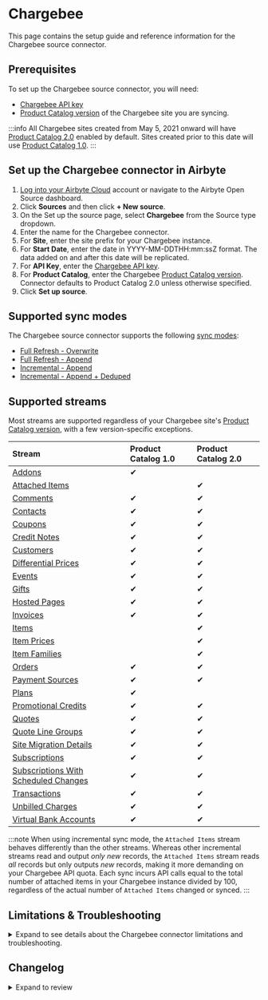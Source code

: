 # Chargebee

<HideInUI>

This page contains the setup guide and reference information for the Chargebee source connector.

</HideInUI>

## Prerequisites

To set up the Chargebee source connector, you will need:

- [Chargebee API key](https://apidocs.chargebee.com/docs/api/auth)
- [Product Catalog version](https://www.chargebee.com/docs/1.0/upgrade-product-catalog.html) of the Chargebee site you are syncing.

:::info
All Chargebee sites created from May 5, 2021 onward will have [Product Catalog 2.0](https://www.chargebee.com/docs/2.0/product-catalog.html) enabled by default. Sites created prior to this date will use [Product Catalog 1.0](https://www.chargebee.com/docs/1.0/product-catalog.html).
:::

## Set up the Chargebee connector in Airbyte

1. [Log into your Airbyte Cloud](https://cloud.airbyte.com/workspaces) account or navigate to the Airbyte Open Source dashboard.
2. Click **Sources** and then click **+ New source**.
3. On the Set up the source page, select **Chargebee** from the Source type dropdown.
4. Enter the name for the Chargebee connector.
5. For **Site**, enter the site prefix for your Chargebee instance.
6. For **Start Date**, enter the date in YYYY-MM-DDTHH:mm:ssZ format. The data added on and after this date will be replicated.
7. For **API Key**, enter the [Chargebee API key](https://apidocs.chargebee.com/docs/api?prod_cat_ver=2#api_authentication).
8. For **Product Catalog**, enter the Chargebee [Product Catalog version](https://apidocs.chargebee.com/docs/api?prod_cat_ver=2). Connector defaults to Product Catalog 2.0 unless otherwise specified.
9. Click **Set up source**.

<HideInUI>

## Supported sync modes

The Chargebee source connector supports the following [sync modes](https://docs.airbyte.com/cloud/core-concepts#connection-sync-modes):

- [Full Refresh - Overwrite](https://docs.airbyte.com/understanding-airbyte/connections/full-refresh-overwrite/)
- [Full Refresh - Append](https://docs.airbyte.com/understanding-airbyte/connections/full-refresh-append)
- [Incremental - Append](https://docs.airbyte.com/understanding-airbyte/connections/incremental-append)
- [Incremental - Append + Deduped](https://docs.airbyte.com/understanding-airbyte/connections/incremental-append-deduped)

## Supported streams

Most streams are supported regardless of your Chargebee site's [Product Catalog version](https://www.chargebee.com/docs/1.0/upgrade-product-catalog.html), with a few version-specific exceptions.

| Stream                                                                                                                                 | Product Catalog 1.0 | Product Catalog 2.0 |
|:---------------------------------------------------------------------------------------------------------------------------------------|:--------------------|:--------------------|
| [Addons](https://apidocs.chargebee.com/docs/api/addons?prod_cat_ver=1)                                                                 | ✔                   |                     |
| [Attached Items](https://apidocs.chargebee.com/docs/api/attached_items?prod_cat_ver=2)                                                 |                     | ✔                   |
| [Comments](https://apidocs.chargebee.com/docs/api/comments?prod_cat_ver=2)                                                             | ✔                   | ✔                   |
| [Contacts](https://apidocs.chargebee.com/docs/api/customers?lang=curl#list_of_contacts_for_a_customer)                                 | ✔                   | ✔                   |
| [Coupons](https://apidocs.chargebee.com/docs/api/coupons)                                                                              | ✔                   | ✔                   |
| [Credit Notes](https://apidocs.chargebee.com/docs/api/credit_notes)                                                                    | ✔                   | ✔                   |
| [Customers](https://apidocs.chargebee.com/docs/api/customers)                                                                          | ✔                   | ✔                   |
| [Differential Prices](https://apidocs.chargebee.com/docs/api/differential_prices)                                                      | ✔                   | ✔                   |
| [Events](https://apidocs.chargebee.com/docs/api/events)                                                                                | ✔                   | ✔                   |
| [Gifts](https://apidocs.chargebee.com/docs/api/gifts)                                                                                  | ✔                   | ✔                   |
| [Hosted Pages](https://apidocs.chargebee.com/docs/api/hosted_pages)                                                                    | ✔                   | ✔                   |
| [Invoices](https://apidocs.chargebee.com/docs/api/invoices)                                                                            | ✔                   | ✔                   |
| [Items](https://apidocs.chargebee.com/docs/api/items?prod_cat_ver=2)                                                                   |                     | ✔                   |
| [Item Prices](https://apidocs.chargebee.com/docs/api/item_prices?prod_cat_ver=2)                                                       |                     | ✔                   |
| [Item Families](https://apidocs.chargebee.com/docs/api/item_families?prod_cat_ver=2)                                                   |                     | ✔                   |
| [Orders](https://apidocs.chargebee.com/docs/api/orders)                                                                                | ✔                   | ✔                   |
| [Payment Sources](https://apidocs.chargebee.com/docs/api/payment_sources)                                                              | ✔                   | ✔                   |
| [Plans](https://apidocs.chargebee.com/docs/api/plans?prod_cat_ver=1)                                                                   | ✔                   |                     |
| [Promotional Credits](https://apidocs.chargebee.com/docs/api/promotional_credits)                                                      | ✔                   | ✔                   |
| [Quotes](https://apidocs.chargebee.com/docs/api/quotes)                                                                                | ✔                   | ✔                   |
| [Quote Line Groups](https://apidocs.chargebee.com/docs/api/quote_line_groups)                                                          | ✔                   | ✔                   |
| [Site Migration Details](https://apidocs.chargebee.com/docs/api/site_migration_details)                                                | ✔                   | ✔                   |
| [Subscriptions](https://apidocs.chargebee.com/docs/api/subscriptions)                                                                  | ✔                   | ✔                   |
| [Subscriptions With Scheduled Changes](https://apidocs.chargebee.com/docs/api/subscriptions?lang=curl#retrieve_with_scheduled_changes) | ✔                   | ✔                   |
| [Transactions](https://apidocs.chargebee.com/docs/api/transactions)                                                                    | ✔                   | ✔                   |
| [Unbilled Charges](https://apidocs.chargebee.com/docs/api/unbilled_charges)                                                            | ✔                   | ✔                   |
| [Virtual Bank Accounts](https://apidocs.chargebee.com/docs/api/virtual_bank_accounts)                                                  | ✔                   | ✔                   |

:::note
When using incremental sync mode, the `Attached Items` stream behaves differently than the other streams. Whereas other incremental streams read and output _only new_ records, the `Attached Items` stream reads _all_ records but only outputs _new_ records, making it more demanding on your Chargebee API quota. Each sync incurs API calls equal to the total number of attached items in your Chargebee instance divided by 100, regardless of the actual number of `Attached Items` changed or synced.
:::

## Limitations & Troubleshooting

<details>
<summary>
Expand to see details about the Chargebee connector limitations and troubleshooting.
</summary>

### Connector limitations

#### Rate limiting

The Chargebee connector should not run into [Chargebee API](https://apidocs.chargebee.com/docs/api?prod_cat_ver=2#api_rate_limits) limitations under normal usage. [Create an issue](https://github.com/airbytehq/airbyte/issues) if you encounter any rate limit issues that are not automatically retried successfully.

### Troubleshooting

- Check out common troubleshooting issues for the Instagram source connector on our [Airbyte Forum](https://github.com/airbytehq/airbyte/discussions).

</details>

## Changelog

<details>
  <summary>Expand to review</summary>

| Version     | Date       | Pull Request                                             | Subject                                                                                                                                                                |
|:------------|:-----------|:---------------------------------------------------------|:-----------------------------------------------------------------------------------------------------------------------------------------------------------------------|
| 0.10.15 | 2025-08-09 | [64707](https://github.com/airbytehq/airbyte/pull/64707) | Update dependencies |
| 0.10.14 | 2025-07-04 | [63936](https://github.com/airbytehq/airbyte/pull/63936) | Fix missing data in subscriptions with scheduled changes stream |
| 0.10.13 | 2025-08-02 | [64333](https://github.com/airbytehq/airbyte/pull/64333) | Update dependencies |
| 0.10.12 | 2025-07-26 | [64039](https://github.com/airbytehq/airbyte/pull/64039) | Update dependencies |
| 0.10.11 | 2025-07-19 | [63538](https://github.com/airbytehq/airbyte/pull/63538) | Update dependencies |
| 0.10.10 | 2025-07-12 | [63022](https://github.com/airbytehq/airbyte/pull/63022) | Update dependencies |
| 0.10.9 | 2025-06-28 | [62369](https://github.com/airbytehq/airbyte/pull/62369) | Update dependencies |
| 0.10.8 | 2025-06-21 | [61985](https://github.com/airbytehq/airbyte/pull/61985) | Update dependencies |
| 0.10.7 | 2025-06-14 | [59347](https://github.com/airbytehq/airbyte/pull/59347) | Update dependencies |
| 0.10.6 | 2025-04-26 | [58729](https://github.com/airbytehq/airbyte/pull/58729) | Update dependencies |
| 0.10.5 | 2025-04-19 | [57648](https://github.com/airbytehq/airbyte/pull/57648) | Update dependencies |
| 0.10.4 | 2025-04-05 | [57130](https://github.com/airbytehq/airbyte/pull/57130) | Update dependencies |
| 0.10.3 | 2025-03-29 | [56138](https://github.com/airbytehq/airbyte/pull/56138) | Update dependencies |
| 0.10.2 | 2025-03-17 | [55799](https://github.com/airbytehq/airbyte/pull/55799) | Adding the new field `discount_quantity` to stream `coupon` |
| 0.10.1 | 2025-03-08 | [51760](https://github.com/airbytehq/airbyte/pull/51760) | Update dependencies |
| 0.10.0 | 2025-02-20 | [54182](https://github.com/airbytehq/airbyte/pull/54182) | Promoting release candidate 0.10.0-rc.1 to a main version. |
| 0.10.0-rc.1 | 2025-07-02 | [53220](https://github.com/airbytehq/airbyte/pull/53220) | Replace custom `IncrementalSingleSliceCursor` component with low-code semi-incremental `DatetimeBasedCursor`                                                           |
| 0.9.0       | 2025-02-06 | [47243](https://github.com/airbytehq/airbyte/pull/47243) | Migrate to Manifest-only                                                                                                                                               |
| 0.8.0       | 2025-01-31 | [52685](https://github.com/airbytehq/airbyte/pull/52685) | Update to latest CDK version                                                                                                                                           |
| 0.7.3       | 2025-01-11 | [49038](https://github.com/airbytehq/airbyte/pull/49038) | Starting with this version, the Docker image is now rootless. Please note that this and future versions will not be compatible with Airbyte versions earlier than 0.64 |
| 0.7.2       | 2024-11-20 | [48510](https://github.com/airbytehq/airbyte/pull/48510) | Ensure no pagination issues on concurrent syncs                                                                                                                        |
| 0.7.1       | 2024-11-04 | [48133](https://github.com/airbytehq/airbyte/pull/48133) | Fix `error message pattern` to handle `Product 1.0` related errors                                                                                                     |
| 0.7.0       | 2024-10-30 | [47978](https://github.com/airbytehq/airbyte/pull/47978) | Upgrade the CDK and startup files to sync incremental streams concurrently                                                                                             |
| 0.6.18      | 2024-10-31 | [47099](https://github.com/airbytehq/airbyte/pull/47099) | Update dependencies                                                                                                                                                    |
| 0.6.17      | 2024-10-28 | [46846](https://github.com/airbytehq/airbyte/pull/47387) | Update CDK dependencies to yield parent records more frequently                                                                                                        |
| 0.6.16      | 2024-10-12 | [46846](https://github.com/airbytehq/airbyte/pull/46846) | Update dependencies                                                                                                                                                    |
| 0.6.15      | 2024-10-05 | [46478](https://github.com/airbytehq/airbyte/pull/46478) | Update dependencies                                                                                                                                                    |
| 0.6.14      | 2024-10-03 | [46343](https://github.com/airbytehq/airbyte/pull/46343) | Added `incremental dependency` for substreams with `Incremental` parent streams                                                                                        |
| 0.6.13      | 2024-10-01 | [46294](https://github.com/airbytehq/airbyte/pull/46294) | Update CDK version to `^5`, increased the `maxSecondsBetweenMessages` to 6 hours                                                                                       |
| 0.6.12      | 2024-09-28 | [46169](https://github.com/airbytehq/airbyte/pull/46169) | Update dependencies                                                                                                                                                    |
| 0.6.11      | 2024-09-21 | [45805](https://github.com/airbytehq/airbyte/pull/45805) | Update dependencies                                                                                                                                                    |
| 0.6.10      | 2024-09-14 | [45254](https://github.com/airbytehq/airbyte/pull/45254) | Update dependencies                                                                                                                                                    |
| 0.6.9       | 2024-08-31 | [45028](https://github.com/airbytehq/airbyte/pull/45028) | Update dependencies                                                                                                                                                    |
| 0.6.8       | 2024-08-24 | [44662](https://github.com/airbytehq/airbyte/pull/44662) | Update dependencies                                                                                                                                                    |
| 0.6.7       | 2024-08-17 | [44265](https://github.com/airbytehq/airbyte/pull/44265) | Update dependencies                                                                                                                                                    |
| 0.6.6       | 2024-08-10 | [43640](https://github.com/airbytehq/airbyte/pull/43640) | Update dependencies                                                                                                                                                    |
| 0.6.5       | 2024-08-03 | [43081](https://github.com/airbytehq/airbyte/pull/43081) | Update dependencies                                                                                                                                                    |
| 0.6.4       | 2024-07-27 | [42626](https://github.com/airbytehq/airbyte/pull/42626) | Update dependencies                                                                                                                                                    |
| 0.6.3       | 2024-07-20 | [42296](https://github.com/airbytehq/airbyte/pull/42296) | Update dependencies                                                                                                                                                    |
| 0.6.2       | 2024-07-13 | [41691](https://github.com/airbytehq/airbyte/pull/41691) | Update dependencies                                                                                                                                                    |
| 0.6.1       | 2024-07-10 | [41113](https://github.com/airbytehq/airbyte/pull/41113) | Update dependencies                                                                                                                                                    |
| 0.6.0       | 2024-07-10 | [39217](https://github.com/airbytehq/airbyte/pull/39217) | Adds new stream `subscription_with_scheduled_changes`                                                                                                                  |
| 0.5.5       | 2024-07-06 | [40965](https://github.com/airbytehq/airbyte/pull/40965) | Update dependencies                                                                                                                                                    |
| 0.5.4       | 2024-06-25 | [40332](https://github.com/airbytehq/airbyte/pull/40332) | Update dependencies                                                                                                                                                    |
| 0.5.3       | 2024-06-23 | [40074](https://github.com/airbytehq/airbyte/pull/40074) | Update dependencies                                                                                                                                                    |
| 0.5.2       | 2024-06-06 | [39217](https://github.com/airbytehq/airbyte/pull/39217) | [autopull] Upgrade base image to v1.2.2                                                                                                                                |
| 0.5.1       | 2024-04-24 | [36633](https://github.com/airbytehq/airbyte/pull/36633) | Schema descriptions and CDK 0.80.0                                                                                                                                     |
| 0.5.0       | 2024-03-28 | [36518](https://github.com/airbytehq/airbyte/pull/36518) | Updates CDK to ^0, updates IncrementalSingleSliceCursor                                                                                                                |
| 0.4.2       | 2024-03-14 | [36037](https://github.com/airbytehq/airbyte/pull/36037) | Adds fields: `coupon_constraints` to `coupon` stream, `billing_month` to `customer stream`, and `error_detail` to `transaction` stream schemas                         |
| 0.4.1       | 2024-03-13 | [35509](https://github.com/airbytehq/airbyte/pull/35509) | Updates CDK version to latest (0.67.1), updates `site_migration_detail` record filtering                                                                               |
| 0.4.0       | 2024-02-12 | [34053](https://github.com/airbytehq/airbyte/pull/34053) | Add missing fields to and cleans up schemas, adds incremental support for `gift`, `site_migration_detail`, and `unbilled_charge` streams                               |
| 0.3.1       | 2024-02-12 | [35169](https://github.com/airbytehq/airbyte/pull/35169) | Manage dependencies with Poetry                                                                                                                                        |
| 0.3.0       | 2023-12-26 | [33696](https://github.com/airbytehq/airbyte/pull/33696) | Add new stream, add fields to existing streams                                                                                                                         |
| 0.2.6       | 2023-12-19 | [32100](https://github.com/airbytehq/airbyte/pull/32100) | Add new fields in streams                                                                                                                                              |
| 0.2.5       | 2023-10-19 | [31599](https://github.com/airbytehq/airbyte/pull/31599) | Base image migration: remove Dockerfile and use the python-connector-base image                                                                                        |
| 0.2.4       | 2023-08-01 | [28905](https://github.com/airbytehq/airbyte/pull/28905) | Updated the connector to use latest CDK version                                                                                                                        |
| 0.2.3       | 2023-03-22 | [24370](https://github.com/airbytehq/airbyte/pull/24370) | Ignore 404 errors for `Contact` stream                                                                                                                                 |
| 0.2.2       | 2023-02-17 | [21688](https://github.com/airbytehq/airbyte/pull/21688) | Migrate to CDK beta 0.29; fix schemas                                                                                                                                  |
| 0.2.1       | 2023-02-17 | [23207](https://github.com/airbytehq/airbyte/pull/23207) | Edited stream schemas to get rid of unnecessary `enum`                                                                                                                 |
| 0.2.0       | 2023-01-21 | [21688](https://github.com/airbytehq/airbyte/pull/21688) | Migrate to YAML; add new streams                                                                                                                                       |
| 0.1.16      | 2022-10-06 | [17661](https://github.com/airbytehq/airbyte/pull/17661) | Make `transaction` stream to be consistent with `S3` by using type transformer                                                                                         |
| 0.1.15      | 2022-09-28 | [17304](https://github.com/airbytehq/airbyte/pull/17304) | Migrate to per-stream state                                                                                                                                            |
| 0.1.14      | 2022-09-23 | [17056](https://github.com/airbytehq/airbyte/pull/17056) | Add "custom fields" to the relevant Chargebee source data streams                                                                                                      |
| 0.1.13      | 2022-08-18 | [15743](https://github.com/airbytehq/airbyte/pull/15743) | Fix transaction `exchange_rate` field type                                                                                                                             |
| 0.1.12      | 2022-07-13 | [14672](https://github.com/airbytehq/airbyte/pull/14672) | Fix transaction sort by                                                                                                                                                |
| 0.1.11      | 2022-03-03 | [10827](https://github.com/airbytehq/airbyte/pull/10827) | Fix Credit Note stream                                                                                                                                                 |
| 0.1.10      | 2022-03-02 | [10795](https://github.com/airbytehq/airbyte/pull/10795) | Add support for Credit Note stream                                                                                                                                     |
| 0.1.9       | 2022-0224  | [10312](https://github.com/airbytehq/airbyte/pull/10312) | Add support for Transaction Stream                                                                                                                                     |
| 0.1.8       | 2022-02-22 | [10366](https://github.com/airbytehq/airbyte/pull/10366) | Fix broken `coupon` stream + add unit tests                                                                                                                            |
| 0.1.7       | 2022-02-14 | [10269](https://github.com/airbytehq/airbyte/pull/10269) | Add support for Coupon stream                                                                                                                                          |
| 0.1.6       | 2022-02-10 | [10143](https://github.com/airbytehq/airbyte/pull/10143) | Add support for Event stream                                                                                                                                           |
| 0.1.5       | 2021-12-23 | [8434](https://github.com/airbytehq/airbyte/pull/8434)   | Update fields in source-connectors specifications                                                                                                                      |
| 0.1.4       | 2021-09-27 | [6454](https://github.com/airbytehq/airbyte/pull/6454)   | Fix examples in spec file                                                                                                                                              |
| 0.1.3       | 2021-08-17 | [5421](https://github.com/airbytehq/airbyte/pull/5421)   | Add support for "Product Catalog 2.0" specific streams: `Items`, `Item prices` and `Attached Items`                                                                    |
| 0.1.2       | 2021-07-30 | [5067](https://github.com/airbytehq/airbyte/pull/5067)   | Prepare connector for publishing                                                                                                                                       |
| 0.1.1       | 2021-07-07 | [4539](https://github.com/airbytehq/airbyte/pull/4539)   | Add entrypoint and bump version for connector                                                                                                                          |
| 0.1.0       | 2021-06-30 | [3410](https://github.com/airbytehq/airbyte/pull/3410)   | New Source: Chargebee                                                                                                                                                  |

</details>

</HideInUI>
